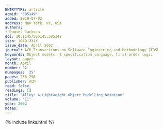 ```yaml
---
ENTRYTYPE: article
acmid: '505149'
added: 2019-07-02
address: New York, NY, USA
authors:
- Daniel Jackson
doi: 10.1145/505145.505149
issn: 1049-331X
issue_date: April 2002
journal: ACM Transactions on Software Engineering and Methodology (TOSEM)
keywords: Object models, Z specification language, first-order logic
layout: paper
month: April
number: '2'
numpages: '35'
pages: 256-290
publisher: ACM
read: false
readings: []
title: 'Alloy: A Lightweight Object Modelling Notation'
volume: '11'
year: 2002
notes:
---
```

{% include links.html %}
